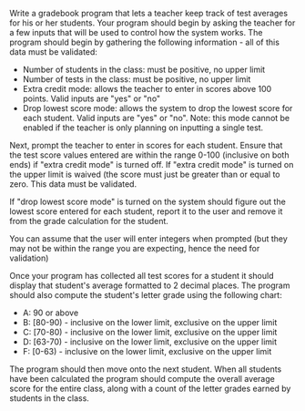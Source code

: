 Write a gradebook program that lets a teacher keep track of test averages for his or her students. Your program should begin by asking the teacher for a few inputs that will be used to control how the system works. The program should begin by gathering the following information - all of this data must be validated:
  - Number of students in the class: must be positive, no upper limit
  - Number of tests in the class: must be positive, no upper limit
  - Extra credit mode: allows the teacher to enter in scores above 100 points. Valid inputs are "yes" or "no"
  - Drop lowest score mode: allows the system to drop the lowest score for each student. Valid inputs are "yes" or "no". Note: this mode cannot be enabled if the teacher is only         planning on inputting a single test.

Next, prompt the teacher to enter in scores for each student. Ensure that the test score values entered are within the range 0-100 (inclusive on both ends) if "extra credit mode" is turned off. If "extra credit mode" is turned on the upper limit is waived (the score must just be greater than or equal to zero. This data must be validated. 

If "drop lowest score mode" is turned on the system should figure out the lowest score entered for each student, report it to the user and remove it from the grade calculation for the student.

You can assume that the user will enter integers when prompted (but they may not be within the range you are expecting, hence the need for validation)

Once your program has collected all test scores for a student it should display that student's average formatted to 2 decimal places. The program should also compute the student's letter grade using the following chart:
  - A: 90 or above
  - B: [80-90) - inclusive on the lower limit, exclusive on the upper limit
  - C: [70-80) - inclusive on the lower limit, exclusive on the upper limit
  - D: [63-70) - inclusive on the lower limit, exclusive on the upper limit
  - F: [0-63) - inclusive on the lower limit, exclusive on the upper limit

The program should then move onto the next student. When all students have been calculated the program should compute the overall average score for the entire class, along with a count of the letter grades earned by students in the class.
